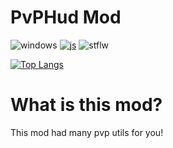 # PvPHud Mod

![windows](https://img.shields.io/badge/Windows-0078D6?style=for-the-badge&logo=windows&logoColor=white)
[![js](https://img.shields.io/badge/Java-F7DF1E?style=for-the-badge&logo=JavaScript&logoColor=white)](https://img.shields.io/badge/Java-ED8B00?style=for-the-badge&logo=openjdk&logoColor=white)
![stflw](https://img.shields.io/badge/Stack_Overflow-FE7A16?style=for-the-badge&logo=stack-overflow&logoColor=white)

[![Top Langs](https://github-readme-stats.vercel.app/api/top-langs/?username=BlueFox0010)](https://github.com/anuraghazra/github-readme-stats)

# What is this mod?
This mod had many pvp utils for you!


